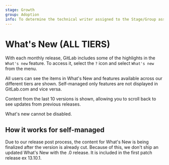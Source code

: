 ```yaml
---
stage: Growth
group: Adoption
info: To determine the technical writer assigned to the Stage/Group associated with this page, see https://about.gitlab.com/handbook/engineering/ux/technical-writing/#assignments
---
```


# What's New **(ALL TIERS)**

With each monthly release, GitLab includes some of the highlights in the `What's new` feature. To access it, select the `?` icon and select `What's new` from the menu.

All users can see the items in What's New and features available across our different tiers are shown. Self-managed only features are not displayed in GitLab.com and vice versa. 

Content from the last 10 versions is shown, allowing you to scroll back to see updates from previous releases. 

What's new cannot be disabled. 

## How it works for self-managed 

Due to our release post process, the content for What's New is being finalized after the version is already cut. Because of this, we don't ship an updated What's New with the .0 release. It is included in the first patch release ex 13.10.1. 
